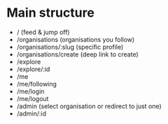 # Main structure

- / (feed & jump off)
- /organisations (organisations you follow)
- /organisations/:slug (specific profile)
- /organisations/create (deep link to create)
- /explore
- /explore/:id
- /me
- /me/following
- /me/login
- /me/logout
- /admin (select organisation or redirect to just one)
- /admin/:id
